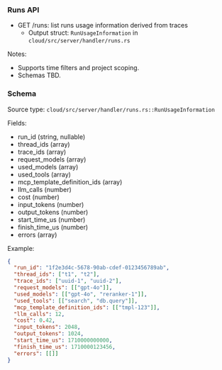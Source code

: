 ### Runs API

- GET /runs: list runs usage information derived from traces
  - Output struct: `RunUsageInformation` in `cloud/src/server/handler/runs.rs`

Notes:
- Supports time filters and project scoping.
- Schemas TBD.

### Schema

Source type: `cloud/src/server/handler/runs.rs::RunUsageInformation`

Fields:
- run_id (string, nullable)
- thread_ids (array<string>)
- trace_ids (array<string>)
- request_models (array<string>)
- used_models (array<string>)
- used_tools (array<string>)
- mcp_template_definition_ids (array<string>)
- llm_calls (number)
- cost (number)
- input_tokens (number)
- output_tokens (number)
- start_time_us (number)
- finish_time_us (number)
- errors (array<string>)

Example:
```json
{
  "run_id": "1f2e3d4c-5678-90ab-cdef-0123456789ab",
  "thread_ids": ["t1", "t2"],
  "trace_ids": ["uuid-1", "uuid-2"],
  "request_models": [["gpt-4o"]],
  "used_models": [["gpt-4o", "reranker-1"]],
  "used_tools": [["search", "db.query"]],
  "mcp_template_definition_ids": [["tmpl-123"]],
  "llm_calls": 12,
  "cost": 0.42,
  "input_tokens": 2048,
  "output_tokens": 1024,
  "start_time_us": 1710000000000,
  "finish_time_us": 1710000123456,
  "errors": [[]]
}
```

